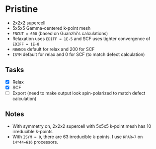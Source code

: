 # Pristine

* 2x2x2 supercell
* 5x5x5 Gamma-centered k-point mesh
* `ENCUT = 600` (based on Guanzhi's calculations)
* Relaxation uses `EDIFF = 1E-5` and SCF uses tighter convergence of `EDIFF = 1E-8`
* `NBANDS` default for relax and 200 for SCF
* `ISYM` default for relax and 0 for SCF (to match defect calculation)

## Tasks

- [x] Relax
- [x] SCF
- [ ] Export (need to make output look spin-polarized to match defect calculation)

## Notes

* With symmetry on, 2x2x2 supercell with 5x5x5 k-point mesh has 10 irreducible k-points
* With `ISYM = 0`, there are 63 irreducible k-points. I use `KPAR=7` on `14*44=616` processors.
